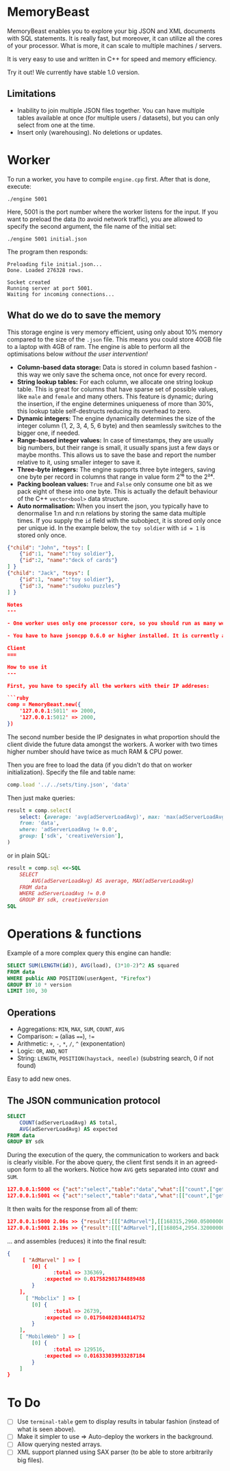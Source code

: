 MemoryBeast
===========

MemoryBeast enables you to explore your big JSON and XML documents with SQL statements. It is really fast, but moreover, it can utilize all the cores of your processor. What is more, it can scale to multiple machines / servers.

It is very easy to use and written in C++ for speed and memory efficiency.

Try it out! We currently have stable 1.0 version.


Limitations
---

- Inability to join multiple JSON files together. You can have multiple tables available at once (for multiple users / datasets), but you can only select from one at the time.
- Insert only (warehousing). No deletions or updates.

Worker
===

To run a worker, you have to compile `engine.cpp` first. After that is done, execute:

```
./engine 5001
```

Here, 5001 is the port number where the worker listens for the input.
If you want to preload the data (to avoid network traffic), you are allowed to specify the second argument, the file name of the initial set:

```
./engine 5001 initial.json
```

The program then responds:

```
Preloading file initial.json...
Done. Loaded 276328 rows.

Socket created
Running server at port 5001.
Waiting for incoming connections...
```

What do we do to save the memory
---

This storage engine is very memory efficient, using only about 10% memory compared to the size of the `.json` file. This means you could store 40GB file to a laptop with 4GB of ram. The engine is able to perform all the optimisations below *without the user intervention!*

- **Column-based data storage:** Data is stored in column based fashion - this way we only save the schema once, not once for every record.
- **String lookup tables:** For each column, we allocate one string lookup table. This is great for columns that have sparse set of possible values, like `male` and `female` and many others. This feature is dynamic; during the insertion, if the engine determines uniqueness of more than 30%, this lookup table self-destructs reducing its overhead to zero.
- **Dynamic integers:** The engine dynamically determines the size of the integer column (1, 2, 3, 4, 5, 6 byte) and then seamlessly switches to the bigger one, if needed.
- **Range-based integer values:** In case of timestamps, they are usually big numbers, but their range is small, it usually spans just a few days or maybe months. This allows us to save the base and report the number relative to it, using smaller integer to save it.
- **Three-byte integers:** The engine supports three byte integers, saving one byte per record in columns that range in value form 2¹⁶ to the 2²⁴.
- **Packing boolean values:** `True` and `False` only consume one bit as we pack eight of these into one byte. This is actually the default behaviour of the C++ `vector<bool>` data structure.
- **Auto normalisation:** When you insert the json, you typically have to denormalise 1:n and n:n relations by storing the same data multiple times. If you supply the `id` field with the subobject, it is stored only once per unique id. In the example below, the `toy soldier` with `id = 1` is stored only once.

```json
{"child": "John", "toys": [
	{"id":1, "name":"toy soldier"},
	{"id":2, "name":"deck of cards"}
] }
{"child": "Jack", "toys": [
	{"id":1, "name":"toy soldier"},
	{"id":3, "name":"sudoku puzzles"}
] }

Notes
---

- One worker uses only one processor core, so you should run as many workers per box as there are cores to ensure maximum efficiency.

- You have to have jsoncpp 0.6.0 or higher installed. It is currently a release candidate, so make sure you got the correct version.

Client
===

How to use it
---

First, you have to specify all the workers with their IP addreses:

```ruby
comp = MemoryBeast.new({
	'127.0.0.1:5011' => 2000,
	'127.0.0.1:5012' => 2000,
})
```

The second number beside the IP designates in what proportion should the client divide the future data amongst the workers. A worker with two times higher number should have twice as much RAM & CPU power.

Then you are free to load the data (if you didn't do that on worker initialization). Specify the file and table name:

```ruby
comp.load '../../sets/tiny.json', 'data'
```

Then just make queries:

```ruby
result = comp.select(
	select: {average: 'avg(adServerLoadAvg)', max: 'max(adServerLoadAvg)'},
	from: 'data',
	where: 'adServerLoadAvg != 0.0',
	group: ['sdk', 'creativeVersion'],
)
```

or in plain SQL:

```ruby
result = comp.sql <<-SQL
	SELECT
		AVG(adServerLoadAvg) AS average, MAX(adServerLoadAvg)
	FROM data
	WHERE adServerLoadAvg != 0.0
	GROUP BY sdk, creativeVersion
SQL
```

Operations & functions
===

Example of a more complex query this engine can handle:

```sql
SELECT SUM(LENGTH(id)), AVG(load), (3*10-2)^2 AS squared
FROM data
WHERE public AND POSITION(userAgent, "Firefox")
GROUP BY 10 * version
LIMIT 100, 30
```

Operations
---

- Aggregations: `MIN`, `MAX`, `SUM`, `COUNT`, `AVG`
- Comparison: `=` (alias `==`), `!=`
- Arithmetic: `+`, `-`, `*`, `/`, `^` (exponentation)
- Logic: `OR`, `AND`, `NOT`
- String: `LENGTH`, `POSITION(haystack, needle)` (substring search, 0 if not found)

Easy to add new ones.

The JSON communication protocol
---

```sql
SELECT
	COUNT(adServerLoadAvg) AS total,
	AVG(adServerLoadAvg) AS expected
FROM data
GROUP BY sdk
```

During the execution of the query, the communication to workers and back is clearly visible. For the above query, the client first sends it in an agreed-upon form to all the workers.
Notice how `AVG` gets separated into `COUNT` and `SUM`.

```json
127.0.0.1:5000 << {"act":"select","table":"data","what":[["count",["get","adServerLoadAvg"]],["sum",["get","adServerLoadAvg"]]],"where":true,"group":[["get","sdk"]],"limit":100,"offset":0}
127.0.0.1:5001 << {"act":"select","table":"data","what":[["count",["get","adServerLoadAvg"]],["sum",["get","adServerLoadAvg"]]],"where":true,"group":[["get","sdk"]],"limit":100,"offset":0}
```

It then waits for the response from all of them:

```json
127.0.0.1:5000 2.06s >> {"result":[[["AdMarvel"],[[168315,2960.050000000717]]],[["Mobclix"],[[13306,220.2700000000012]]],[["MobileWeb"],[[65003,1042.479999999818]]]]}
127.0.0.1:5001 2.19s >> {"result":[[["AdMarvel"],[[168054,2954.320000000776]]],[["Mobclix"],[[13433,247.7700000000005]]],[["MobileWeb"],[[64513,1072.909999999805]]]]}
```

... and assembles (reduces) it into the final result:
```json
{
     [ "AdMarvel" ] => [
        [0] {
               :total => 336369,
            :expected => 0.017582981784889488
        }
    ],
      [ "Mobclix" ] => [
        [0] {
               :total => 26739,
            :expected => 0.017504020344814752
        }
    ],
    [ "MobileWeb" ] => [
        [0] {
               :total => 129516,
            :expected => 0.016333039933287184
        }
    ]
}
```

To Do
===

- [ ] Use `terminal-table` gem to display results in tabular fashion (instead of what is seen above).
- [ ] Make it simpler to use => Auto-deploy the workers in the background.
- [ ] Allow querying nested arrays.
- [ ] XML support planned using SAX parser (to be able to store arbitrarily big files).